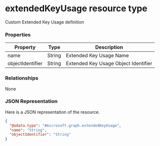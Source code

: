 # extendedKeyUsage resource type

Custom Extended Key Usage definition
### Properties
|Property|Type|Description|
|---|---|---|
|name|String|Extended Key Usage Name|
|objectIdentifier|String|Extended Key Usage Object Identifier|

### Relationships
None
### JSON Representation
Here is a JSON representation of the resource.
<!-- {
  "blockType": "resource",
  "keyProperty": "id",
  "@odata.type": "microsoft.graph.extendedKeyUsage"
}
-->
```json
{
  "@odata.type": "#microsoft.graph.extendedKeyUsage",
  "name": "String",
  "objectIdentifier": "String"
}
```

